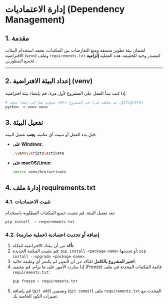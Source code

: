 # إدارة الاعتماديات (Dependency Management)

## 1. مقدمة

لضمان بيئة تطوير متسقة ومنع التعارضات بين المكتبات، نعتمد استخدام البيئات الافتراضية (`venv`) وملف `requirements.txt` كمصدر وحيد للحقيقة. هذه العملية **إلزامية** لجميع المطورين.

---

## 2. إعداد البيئة الافتراضية (venv)

إذا كنت تبدأ العمل على المشروع لأول مرة، قم بإنشاء بيئة افتراضية:

```bash
# سيؤدي هذا إلى إنشاء مجلد venv في المشروع (تم تجاهله في .gitignore)
python -m venv venv
```

## 3. تفعيل البيئة

قبل بدء العمل أو تثبيت أي مكتبة، **يجب** تفعيل البيئة:

- **على Windows:**
  ```bash
  .\venv\Scripts\activate
  ```
- **على macOS/Linux:**
  ```bash
  source venv/bin/activate
  ```

## 4. إدارة ملف requirements.txt

### 4.1. تثبيت الاعتماديات

بعد تفعيل البيئة، قم بتثبيت جميع المكتبات المطلوبة باستخدام:
```bash
pip install -r requirements.txt
```

### 4.2. إضافة أو تحديث اعتمادية (عملية صارمة)

1.  **تأكد** من أن بيئتك الافتراضية مُفعّلة.
2.  قم بتثبيت المكتبة الجديدة: `pip install <package-name>` أو تحديثها: `pip install --upgrade <package-name>`.
3.  **اختبر المشروع بالكامل** للتأكد من أن التغيير لم يكسر أي وظيفة حالية.
4.  إذا سارت الأمور على ما يرام، قم بتجميد (Freeze) قائمة المكتبات المحدثة في ملف `requirements.txt`:
    ```bash
    pip freeze > requirements.txt
    ```
5.  قم بإضافة (`git add`) وتضمين (`git commit`) ملف `requirements.txt` المحدث مع تغييرات الكود الخاصة بك.